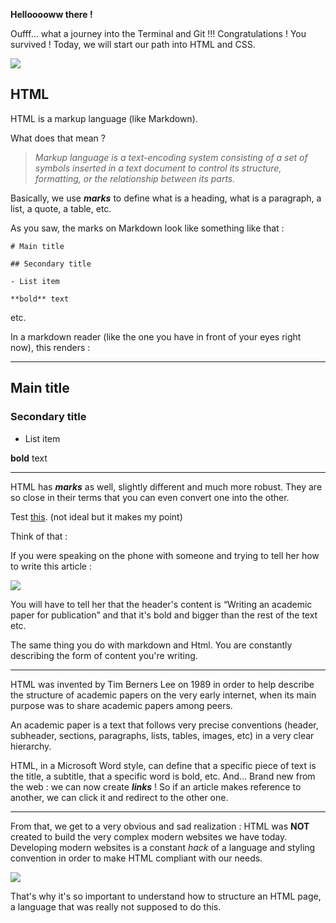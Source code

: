 **Hellooooww there !**

Oufff… what a journey into the Terminal and Git !!! Congratulations ! You survived ! Today, we will start our path into HTML and CSS.

![](https://media.giphy.com/media/HSLXbqRfb9ok0/giphy.gif)

## HTML

HTML is a markup language (like Markdown).

What does that mean ?

> _Markup language is a text-encoding system consisting of a set of symbols inserted in a text document to control its structure, formatting, or the relationship between its parts._

Basically, we use _**marks**_ to define what is a heading, what is a paragraph, a list, a quote, a table, etc.

As you saw, the marks on Markdown look like something like that :

`# Main title`

`## Secondary title`

`- List item`

`**bold** text`

etc.

In a markdown reader (like the one you have in front of your eyes right now), this renders :

---

## Main title

### Secondary title

- List item

**bold** text

---

HTML has _**marks**_ as well, slightly different and much more robust. They are so close in their terms that you can even convert one into the other.

Test [this](https://markdowntohtml.com/). (not ideal but it makes my point)

Think of that :

If you were speaking on the phone with someone and trying to tell her how to write this article :

![](https://i1.rgstatic.net/publication/272871756_Writing_an_academic_paper_for_publication/links/54f5e3fd0cf2ca5efefd4a4a/largepreview.png)

You will have to tell her that the header's content is “Writing an academic paper for publication” and that it's bold and bigger than the rest of the text etc.

The same thing you do with markdown and Html. You are constantly describing the form of content you're writing.

---

HTML was invented by Tim Berners Lee on 1989 in order to help describe the structure of academic papers on the very early internet, when its main purpose was to share academic papers among peers.

An academic paper is a text that follows very precise conventions (header, subheader, sections, paragraphs, lists, tables, images, etc) in a very clear hierarchy.

HTML, in a Microsoft Word style, can define that a specific piece of text is the title, a subtitle, that a specific word is bold, etc. And… Brand new from the web : we can now create _**links**_ ! So if an article makes reference to another, we can click it and redirect to the other one.

---

From that, we get to a very obvious and sad realization : HTML was **NOT** created to build the very complex modern websites we have today. Developing modern websites is a constant _hack_ of a language and styling convention in order to make HTML compliant with our needs.

![](https://media.giphy.com/media/tBC3xo1Dipw5V3rxbq/giphy.gif)

That's why it's so important to understand how to structure an HTML page, a language that was really not supposed to do this.
